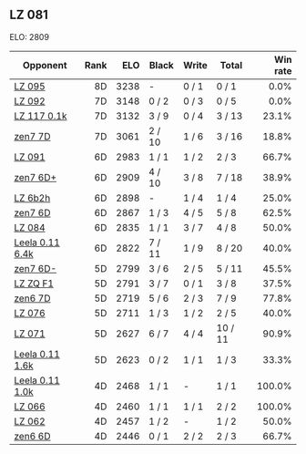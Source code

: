 ## LZ 081 ##

ELO: 2809

Opponent | Rank | ELO | Black | Write | Total | Win rate
---------|-----:|----:|-------|-------|-------|-------:
[LZ 095](LZ%20095.md) | 8D | 3238 | - | 0 / 1 | 0 / 1 | 0.0%
[LZ 092](LZ%20092.md) | 7D | 3148 | 0 / 2 | 0 / 3 | 0 / 5 | 0.0%
[LZ 117 0.1k](LZ%20117%200.1k.md) | 7D | 3132 | 3 / 9 | 0 / 4 | 3 / 13 | 23.1%
[zen7 7D](zen7%207D.md) | 7D | 3061 | 2 / 10 | 1 / 6 | 3 / 16 | 18.8%
[LZ 091](LZ%20091.md) | 6D | 2983 | 1 / 1 | 1 / 2 | 2 / 3 | 66.7%
[zen7 6D+](zen7%206D+.md) | 6D | 2909 | 4 / 10 | 3 / 8 | 7 / 18 | 38.9%
[LZ 6b2h](LZ%206b2h.md) | 6D | 2898 | - | 1 / 4 | 1 / 4 | 25.0%
[zen7 6D](zen7%206D.md) | 6D | 2867 | 1 / 3 | 4 / 5 | 5 / 8 | 62.5%
[LZ 084](LZ%20084.md) | 6D | 2835 | 1 / 1 | 3 / 7 | 4 / 8 | 50.0%
[Leela 0.11 6.4k](Leela%200.11%206.4k.md) | 6D | 2822 | 7 / 11 | 1 / 9 | 8 / 20 | 40.0%
[zen7 6D-](zen7%206D-.md) | 5D | 2799 | 3 / 6 | 2 / 5 | 5 / 11 | 45.5%
[LZ ZQ F1](LZ%20ZQ%20F1.md) | 5D | 2791 | 3 / 7 | 0 / 1 | 3 / 8 | 37.5%
[zen6 7D](zen6%207D.md) | 5D | 2719 | 5 / 6 | 2 / 3 | 7 / 9 | 77.8%
[LZ 076](LZ%20076.md) | 5D | 2711 | 1 / 3 | 1 / 2 | 2 / 5 | 40.0%
[LZ 071](LZ%20071.md) | 5D | 2627 | 6 / 7 | 4 / 4 | 10 / 11 | 90.9%
[Leela 0.11 1.6k](Leela%200.11%201.6k.md) | 5D | 2623 | 0 / 2 | 1 / 1 | 1 / 3 | 33.3%
[Leela 0.11 1.0k](Leela%200.11%201.0k.md) | 4D | 2468 | 1 / 1 | - | 1 / 1 | 100.0%
[LZ 066](LZ%20066.md) | 4D | 2460 | 1 / 1 | 1 / 1 | 2 / 2 | 100.0%
[LZ 062](LZ%20062.md) | 4D | 2457 | 1 / 2 | - | 1 / 2 | 50.0%
[zen6 6D](zen6%206D.md) | 4D | 2446 | 0 / 1 | 2 / 2 | 2 / 3 | 66.7%
